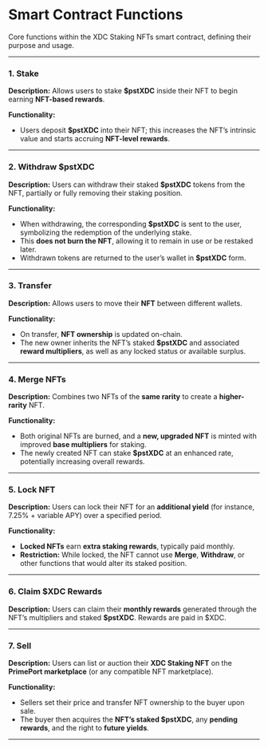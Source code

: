 # Smart Contract Functions

Core functions within the XDC Staking NFTs smart contract, defining their purpose and usage.

***

### 1. Stake

**Description:** Allows users to stake **$pstXDC** inside their NFT to begin earning **NFT-based rewards**.

**Functionality:**

* Users deposit **$pstXDC** into their NFT; this increases the NFT’s intrinsic value and starts accruing **NFT-level rewards**.

***

### 2. Withdraw $pstXDC

**Description:** Users can withdraw their staked **$pstXDC** tokens from the NFT, partially or fully removing their staking position.

**Functionality:**

* When withdrawing, the corresponding **$pstXDC** is sent to the user, symbolizing the redemption of the underlying stake.
* This **does not burn the NFT**, allowing it to remain in use or be restaked later.
* Withdrawn tokens are returned to the user’s wallet in **$pstXDC** form.

***

### 3. Transfer

**Description:** Allows users to move their **NFT** between different wallets.

**Functionality:**

* On transfer, **NFT ownership** is updated on-chain.
* The new owner inherits the NFT’s staked **$pstXDC** and associated **reward multipliers**, as well as any locked status or available surplus.

***

### 4. Merge NFTs

**Description:** Combines two NFTs of the **same rarity** to create a **higher-rarity** NFT.

**Functionality:**

* Both original NFTs are burned, and a **new, upgraded NFT** is minted with improved **base multipliers** for staking.
* The newly created NFT can stake **$pstXDC** at an enhanced rate, potentially increasing overall rewards.

***

### 5. Lock NFT

**Description:** Users can lock their NFT for an **additional yield** (for instance, 7.25% + variable APY) over a specified period.

**Functionality:**

* **Locked NFTs** earn **extra staking rewards**, typically paid monthly.
* **Restriction:** While locked, the NFT cannot use **Merge**, **Withdraw**, or other functions that would alter its staked position.

***

### 6. Claim $XDC Rewards

**Description:** Users can claim their **monthly rewards** generated through the NFT’s multipliers and staked **$pstXDC**. Rewards are paid in $XDC.

***

### 7. Sell

**Description:** Users can list or auction their **XDC Staking NFT** on the **PrimePort marketplace** (or any compatible NFT marketplace).

**Functionality:**

* Sellers set their price and transfer NFT ownership to the buyer upon sale.
* The buyer then acquires the **NFT’s staked $pstXDC**, any **pending rewards**, and the right to **future yields**.

***
